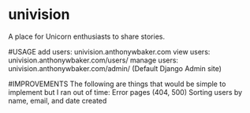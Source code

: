 # univision
A place for Unicorn enthusiasts to share stories.

#USAGE
add users: univision.anthonywbaker.com
view users: univision.anthonywbaker.com/users/
manage users: univision.anthonywbaker.com/admin/  (Default Django Admin site)

#IMPROVEMENTS
The following are things that would be simple to implement but I ran out of time:
Error pages (404, 500)
Sorting users by name, email, and date created
